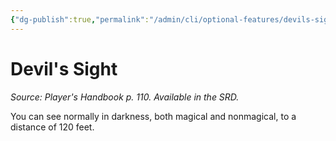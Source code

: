 ```yaml
---
{"dg-publish":true,"permalink":"/admin/cli/optional-features/devils-sight/","tags":["compendium/src/5e/phb","optional-feature/ei"],"updated":"2025-01-11T15:32:21.807+00:00"}
---
```


# Devil's Sight
*Source: Player's Handbook p. 110. Available in the SRD.*  

You can see normally in darkness, both magical and nonmagical, to a distance of 120 feet.